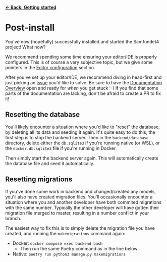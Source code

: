 [**&larr; Back: Getting started**](../introduction.md)

# Post-install

You've now (hopefully) successfully installed and started the Samfundet4 project! What now?

We recommend spending some time ensuring your editor/IDE is properly configured. This is of course a very subjective
topic, but we give some pointers in the [Editor configuration](../introduction.md#editor-configuration) section.

After you've set up your editor/IDE, we recommend diving in head-first and just picking
an [issue](https://github.com/Samfundet/Samfundet4/issues) you'd like to solve. Be sure to have
the [Documentation Overview](../README.md) open and ready for *when* you get stuck :-) If you find that some parts of
the documentation are lacking, don't be afraid to create a PR to fix it!

## Resetting the database

You'll likely encounter a situation where you'd like to "reset" the database, by deleting all its data and seeding it
again. It's quite easy to do this, the first step is to stop the backend server. Then in the `backend/database`
directory, delete either the `db.sqlite3` if you're running native (or WSL), or the `docker.db.sqlite3` file if you're
running in Docker.

Then simply start the backend server again. This will automatically create the database file and seed it automatically.

## Resetting migrations

If you've done some work in backend and changed/created any models, you'll also have created migration files. You'll
occasionally encounter a situation where you and another developer have both commited migrations with the same number.
Typically the other developer will have gotten their migration file merged to master, resulting in a number conflict in
your branch.

The easiest way to fix this is to simply delete the migration file you have created, and running the `makemigrations`
command again:

* Docker: `docker compose exec backend bash`
    * Then run the same Poetry command as in the line below
* Native: `poetry run python3 manage.py makemigrations`
